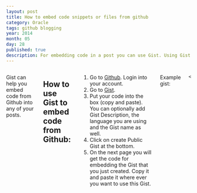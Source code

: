 ```yaml
---
layout: post
title: How to embed code snippets or files from github
category: Oracle
tags: github blogging
year: 2014
month: 05
day: 28
published: true
description: For embedding code in a post you can use Gist. Using Gist you can embed any code into a post on your blog. Just go to gist.github.com and paste your code and click on create Gist.
---
```


<div class="row">	
	<div class="span9 columns">
		<p>Gist can help you embed code from Github into any of your posts.</p>
		<h2>How to use Gist to embed code from Github:</h2>
		<ol>
    <li>Go to <a href="https://github.com/" target="_blank">Github</a>. Login into your account.</li> 
    <li>Go to <a href="https://gist.github.com/" target="_blank">Gist</a>.</li>
    <li>Put your code into the box (copy and paste). You can optionally add Gist Description, the language you are using and the Gist name as well.</li>
    <li>Click on create Public Gist at the bottom.</li>
    <li>On the next page you will get the code for embedding the Gist that you just created. Copy it and paste it where ever you want to use this Gist.</li>
    </ol>
    <p>Example gist: <script src="https://gist.github.com/ajgupta/e92c46761fe0b0a730b0.js"></script> </p>

	</div>
</div> 
	

